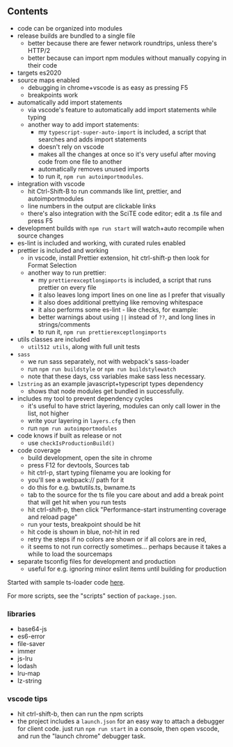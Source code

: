 
## Contents

- code can be organized into modules
- release builds are bundled to a single file
    - better because there are fewer network roundtrips, unless there's HTTP/2
    - better because can import npm modules without manually copying in their code
- targets es2020
- source maps enabled
    - debugging in chrome+vscode is as easy as pressing F5
    - breakpoints work
- automatically add import statements
    - via vscode's feature to automatically add import statements while typing  
    - another way to add import statements:
        - my `typescript-super-auto-import` is included, a script that searches and adds import statements
        - doesn't rely on vscode
        - makes all the changes at once so it's very useful after moving code from one file to another
        - automatically removes unused imports
        - to run it, `npm run autoimportmodules`.  
- integration with vscode
    - hit Ctrl-Shift-B to run commands like lint, prettier, and autoimportmodules
    - line numbers in the output are clickable links
    - there's also integration with the SciTE code editor; edit a .ts file and press F5
- development builds with `npm run start` will watch+auto recompile when source changes
- es-lint is included and working, with curated rules enabled
- prettier is included and working
    - in vscode, install Prettier extension, hit ctrl-shift-p then look for Format Selection
    - another way to run prettier:
        - my `prettierexceptlongimports` is included, a script that runs prettier on every file
        - it also leaves long import lines on one line as I prefer that visually
        - it also does additional prettying like removing whitespace
        - it also performs some es-lint - like checks, for example:
        - better warnings about using `||` instead of `??`, and long lines in strings/comments 
        - to run it, `npm run prettierexceptlongimports`
- utils classes are included
    - `util512 utils`, along with full unit tests
- `sass`
    - we run sass separately, not with webpack's sass-loader
    - run `npm run buildstyle` or `npm run buildstylewatch`
    - note that these days, css variables make sass less necessary.
- `lzstring` as an example javascript+typescript types dependency
    - shows that node modules get bundled in successfully.
- includes my tool to prevent dependency cycles
    - it's useful to have strict layering, modules can only call lower in the list, not higher
    - write your layering in `layers.cfg` then
    - run `npm run autoimportmodules`
- code knows if built as release or not
    - use `checkIsProductionBuild()`
- code coverage
    - build development, open the site in chrome
    - press F12 for devtools, Sources tab
    - hit ctrl-p, start typing filename you are looking for 
    - you'll see a webpack:// path for it
    - do this for e.g. bwtutils.ts, bwname.ts
    - tab to the source for the ts file you care about and add a break point that will get hit when you run tests
    - hit ctrl-shift-p, then click "Performance-start instrumenting coverage and reload page"
    - run your tests, breakpoint should be hit
    - hit code is shown in blue, not-hit in red
    - retry the steps if no colors are shown or if all colors are in red,
    - it seems to not run correctly sometimes... perhaps because it takes a while to load the sourcemaps
- separate tsconfig files for development and production
    - useful for e.g. ignoring minor eslint items until building for production

Started with sample ts-loader code [here](https://github.com/TypeStrong/ts-loader/tree/master/examples/fork-ts-checker-webpack-plugin).

For more scripts, see the "scripts" section of `package.json`.

### libraries

* base64-js
* es6-error
* file-saver
* immer
* js-lru
* lodash
* lru-map
* lz-string

### vscode tips

* hit ctrl-shift-b, then can run the npm scripts
* the project includes a `launch.json` for an easy way to attach a debugger for client code. just run `npm run start` in a console, then open vscode, and run the "launch chrome" debugger task.

